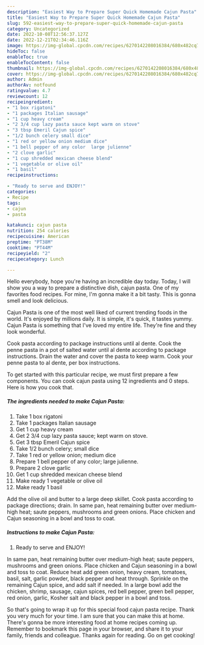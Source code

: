 ```yaml
---
description: "Easiest Way to Prepare Super Quick Homemade Cajun Pasta"
title: "Easiest Way to Prepare Super Quick Homemade Cajun Pasta"
slug: 592-easiest-way-to-prepare-super-quick-homemade-cajun-pasta
category: Uncategorized
date: 2022-10-08T12:56:37.127Z
date: 2022-12-21T02:34:46.116Z
image: https://img-global.cpcdn.com/recipes/6270142208016384/680x482cq70/cajun-pasta-recipe-main-photo.jpg
hideToc: false
enableToc: true
enableTocContent: false
thumbnail: https://img-global.cpcdn.com/recipes/6270142208016384/680x482cq70/cajun-pasta-recipe-main-photo.jpg
cover: https://img-global.cpcdn.com/recipes/6270142208016384/680x482cq70/cajun-pasta-recipe-main-photo.jpg
author: Admin
authorAv: notfound
ratingvalue: 4.7
reviewcount: 12
recipeingredient:
- "1 box rigatoni"
- "1 packages Italian sausage"
- "1 cup heavy cream"
- "2 3/4 cup lazy pasta sauce kept warm on stove"
- "3 tbsp Emeril Cajun spice"
- "1/2 bunch celery small dice"
- "1 red or yellow onion medium dice"
- "1 bell pepper of any color  large julienne"
- "2 clove garlic"
- "1 cup shredded mexican cheese blend"
- "1 vegetable or olive oil"
- "1 basil"
recipeinstructions:

- "Ready to serve and ENJOY!"
categories:
- Recipe
tags:
- cajun
- pasta

katakunci: cajun pasta 
nutrition: 254 calories
recipecuisine: American
preptime: "PT38M"
cooktime: "PT44M"
recipeyield: "2"
recipecategory: Lunch

---
```



Hello everybody, hope you're having an incredible day today. Today, I will show you a way to prepare a distinctive dish, cajun pasta. One of my favorites food recipes. For mine, I'm gonna make it a bit tasty. This is gonna smell and look delicious.

Cajun Pasta is one of the most well liked of current trending foods in the world. It's enjoyed by millions daily. It is simple, it's quick, it tastes yummy. Cajun Pasta is something that I've loved my entire life. They're fine and they look wonderful.

Cook pasta according to package instructions until al dente. Cook the penne pasta in a pot of salted water until al dente according to package instructions. Drain the water and cover the pasta to keep warm. Cook your penne pasta to al dente, per box instructions.


To get started with this particular recipe, we must first prepare a few components. You can cook cajun pasta using 12 ingredients and 0 steps. Here is how you cook that.

<!--inarticleads1-->

##### The ingredients needed to make Cajun Pasta:

1. Take 1 box rigatoni
1. Take 1 packages Italian sausage
1. Get 1 cup heavy cream
1. Get 2 3/4 cup lazy pasta sauce; kept warm on stove.
1. Get 3 tbsp Emeril Cajun spice
1. Take 1/2 bunch celery; small dice
1. Take 1 red or yellow onion; medium dice
1. Prepare 1 bell pepper of any color;  large julienne.
1. Prepare 2 clove garlic
1. Get 1 cup shredded mexican cheese blend
1. Make ready 1 vegetable or olive oil
1. Make ready 1 basil


Add the olive oil and butter to a large deep skillet. Cook pasta according to package directions; drain. In same pan, heat remaining butter over medium-high heat; saute peppers, mushrooms and green onions. Place chicken and Cajun seasoning in a bowl and toss to coat. 

<!--inarticleads2-->

##### Instructions to make Cajun Pasta:


1. Ready to serve and ENJOY!

In same pan, heat remaining butter over medium-high heat; saute peppers, mushrooms and green onions. Place chicken and Cajun seasoning in a bowl and toss to coat. Reduce heat add green onion, heavy cream, tomatoes, basil, salt, garlic powder, black pepper and heat through. Sprinkle on the remaining Cajun spice, and add salt if needed. In a large bowl add the chicken, shrimp, sausage, cajun spices, red bell pepper, green bell pepper, red onion, garlic, Kosher salt and black pepper in a bowl and toss. 

So that's going to wrap it up for this special food cajun pasta recipe. Thank you very much for your time. I am sure that you can make this at home. There's gonna be more interesting food at home recipes coming up. Remember to bookmark this page in your browser, and share it to your family, friends and colleague. Thanks again for reading. Go on get cooking!
